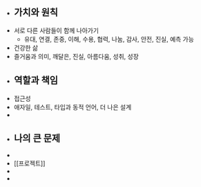 - ## 가치와 원칙
- 서로 다른 사람들이 함께 나아가기
	- 유대, 연결, 존중, 이해, 수용, 협력, 나눔, 감사, 안전, 진실, 예측 가능
- 건강한 삶
- 즐거움과 의미, 깨달은, 진실, 아름다움, 성취, 성장
- ## 역할과 책임
- 접근성
- 애자일, 테스트, 타입과 동적 언어, 더 나은 설계
-
- ## 나의 큰 문제
-
- [[프로젝트]]
-
-